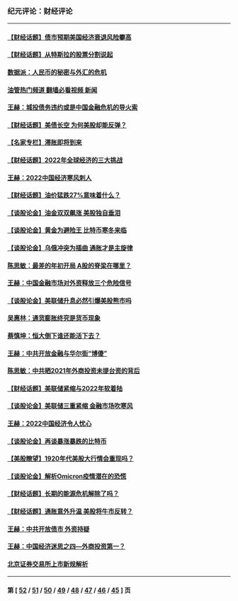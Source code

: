 ### 纪元评论：财经评论
---
#### [【财经话题】债市预期美国经济衰退风险攀高](../../pages/nsc1026/n13698043.md?04210330) 
#### [【财经话题】从特斯拉的股票分割说起](../../pages/nsc1026/n13679733.md?04210330) 
#### [数据派：人民币的秘密与外汇的危机](../../pages/nsc1026/n13667092.md?04210330) 
#### [油管热门频道 翻墙必看视频 新闻](ok?04210330)
#### [王赫：城投债务违约或是中国金融危机的导火索](../../pages/nsc1026/n13665322.md?04210330) 
#### [【财经话题】美债长空 为何美股却能反弹？](../../pages/nsc1026/n13665895.md?04210330) 
#### [【名家专栏】滞胀即将到来](../../pages/nsc1026/n13658171.md?04210330) 
#### [【财经话题】2022年全球经济的三大挑战](../../pages/nsc1026/n13654423.md?04210330) 
#### [王赫：2022中国经济寒风刺人](../../pages/nsc1026/n13651403.md?04210330) 
#### [【财经话题】油价猛跌27%意味着什么？](../../pages/nsc1026/n13648767.md?04210330) 
#### [【谈股论金】油金双双飙涨 美股独自垂泪](../../pages/nsc1026/n13631742.md?04210330) 
#### [【谈股论金】黄金为避险王 比特币寒冬来临](../../pages/nsc1026/n13600406.md?04210330) 
#### [【谈股论金】乌俄冲突为插曲 通胀才是主旋律](../../pages/nsc1026/n13576797.md?04210330) 
#### [陈思敏：最差的年初开局 A股的脊梁在哪里？](../../pages/nsc1026/n13558359.md?04210330) 
#### [王赫：中国金融市场对外资释放三个危险信号](../../pages/nsc1026/n13546389.md?04210330) 
#### [【谈股论金】美联储升息必然引爆美股熊市吗](../../pages/nsc1026/n13519194.md?04210330) 
#### [吴惠林：通货膨胀终究是货币现象](../../pages/nsc1026/n13512979.md?04210330) 
#### [蔡慎坤：恒大倒下谁还能活下去？](../../pages/nsc1026/n13501831.md?04210330) 
#### [王赫：中共开放金融与华尔街“博傻”](../../pages/nsc1026/n13501138.md?04210330) 
#### [陈思敏：中共晒2021年外商投资未提台资的背后](../../pages/nsc1026/n13501057.md?04210330) 
#### [【财经话题】美联储紧缩与2022年软着陆](../../pages/nsc1026/n13498354.md?04210330) 
#### [【谈股论金】美联储三重紧缩 金融市场吹寒风](../../pages/nsc1026/n13487202.md?04210330) 
#### [王赫：2022中国经济令人忧心](../../pages/nsc1026/n13480433.md?04210330) 
#### [【谈股论金】再谈暴涨暴跌的比特币](../../pages/nsc1026/n13428036.md?04210330) 
#### [【美股瞭望】1920年代美股大行情会重现吗？](../../pages/nsc1026/n13425425.md?04210330) 
#### [【谈股论金】解析Omicron疫情潜在的恐慌](../../pages/nsc1026/n13403704.md?04210330) 
#### [【财经话题】长期的能源危机解除了吗？](../../pages/nsc1026/n13378041.md?04210330) 
#### [【财经话题】通胀意外升温 美股将牛市反转？](../../pages/nsc1026/n13370659.md?04210330) 
#### [王赫：中共开放债市 外资持疑](../../pages/nsc1026/n13366203.md?04210330) 
#### [王赫：中国经济迷思之四—外商投资第一？](../../pages/nsc1026/n13354150.md?04210330) 
#### [北京证券交易所上市新规解析](../../pages/nsc1026/n13348292.md?04210330) 

---
#### 第 [ [52](./52.md?04210330) / [51](./51.md?04210330) / [50](./50.md?04210330) / [49](./49.md?04210330) / [48](./48.md?04210330) / [47](./47.md?04210330) / [46](./46.md?04210330) / [45](./45.md?04210330) ] 页
